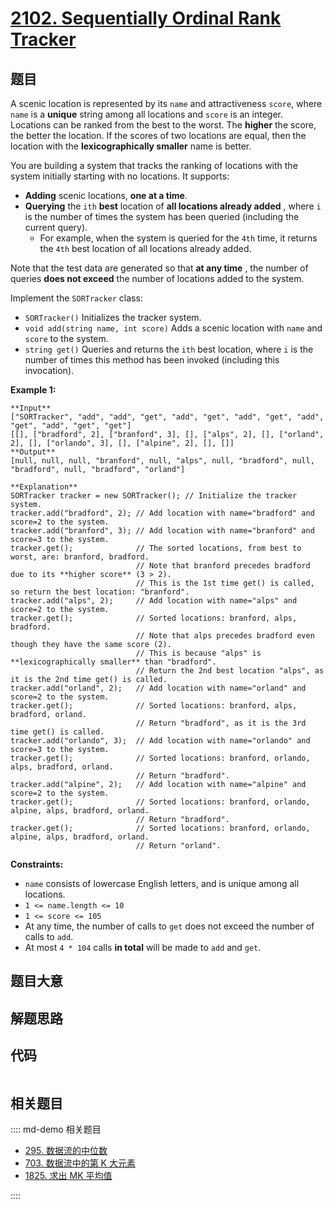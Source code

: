 # [2102. Sequentially Ordinal Rank Tracker](https://leetcode.com/problems/sequentially-ordinal-rank-tracker)

## 题目

A scenic location is represented by its `name` and attractiveness `score`,
where `name` is a **unique** string among all locations and `score` is an
integer. Locations can be ranked from the best to the worst. The **higher**
the score, the better the location. If the scores of two locations are equal,
then the location with the **lexicographically smaller** name is better.

You are building a system that tracks the ranking of locations with the system
initially starting with no locations. It supports:

  * **Adding** scenic locations, **one at a time**.
  * **Querying** the `ith` **best** location of **all locations already added** , where `i` is the number of times the system has been queried (including the current query). 
    * For example, when the system is queried for the `4th` time, it returns the `4th` best location of all locations already added.

Note that the test data are generated so that **at any time** , the number of
queries **does not exceed** the number of locations added to the system.

Implement the `SORTracker` class:

  * `SORTracker()` Initializes the tracker system.
  * `void add(string name, int score)` Adds a scenic location with `name` and `score` to the system.
  * `string get()` Queries and returns the `ith` best location, where `i` is the number of times this method has been invoked (including this invocation).



**Example 1:**

    
    
    **Input**
    ["SORTracker", "add", "add", "get", "add", "get", "add", "get", "add", "get", "add", "get", "get"]
    [[], ["bradford", 2], ["branford", 3], [], ["alps", 2], [], ["orland", 2], [], ["orlando", 3], [], ["alpine", 2], [], []]
    **Output**
    [null, null, null, "branford", null, "alps", null, "bradford", null, "bradford", null, "bradford", "orland"]
    
    **Explanation**
    SORTracker tracker = new SORTracker(); // Initialize the tracker system.
    tracker.add("bradford", 2); // Add location with name="bradford" and score=2 to the system.
    tracker.add("branford", 3); // Add location with name="branford" and score=3 to the system.
    tracker.get();              // The sorted locations, from best to worst, are: branford, bradford.
                                // Note that branford precedes bradford due to its **higher score** (3 > 2).
                                // This is the 1st time get() is called, so return the best location: "branford".
    tracker.add("alps", 2);     // Add location with name="alps" and score=2 to the system.
    tracker.get();              // Sorted locations: branford, alps, bradford.
                                // Note that alps precedes bradford even though they have the same score (2).
                                // This is because "alps" is **lexicographically smaller** than "bradford".
                                // Return the 2nd best location "alps", as it is the 2nd time get() is called.
    tracker.add("orland", 2);   // Add location with name="orland" and score=2 to the system.
    tracker.get();              // Sorted locations: branford, alps, bradford, orland.
                                // Return "bradford", as it is the 3rd time get() is called.
    tracker.add("orlando", 3);  // Add location with name="orlando" and score=3 to the system.
    tracker.get();              // Sorted locations: branford, orlando, alps, bradford, orland.
                                // Return "bradford".
    tracker.add("alpine", 2);   // Add location with name="alpine" and score=2 to the system.
    tracker.get();              // Sorted locations: branford, orlando, alpine, alps, bradford, orland.
                                // Return "bradford".
    tracker.get();              // Sorted locations: branford, orlando, alpine, alps, bradford, orland.
                                // Return "orland".
    



**Constraints:**

  * `name` consists of lowercase English letters, and is unique among all locations.
  * `1 <= name.length <= 10`
  * `1 <= score <= 105`
  * At any time, the number of calls to `get` does not exceed the number of calls to `add`.
  * At most `4 * 104` calls **in total** will be made to `add` and `get`.


## 题目大意

## 解题思路

## 代码

```javascript

```

## 相关题目

:::: md-demo 相关题目
- [295. 数据流的中位数](https://leetcode.com/problems/find-median-from-data-stream)
- [703. 数据流中的第 K 大元素](https://leetcode.com/problems/kth-largest-element-in-a-stream)
- [1825. 求出 MK 平均值](https://leetcode.com/problems/finding-mk-average)

::::
